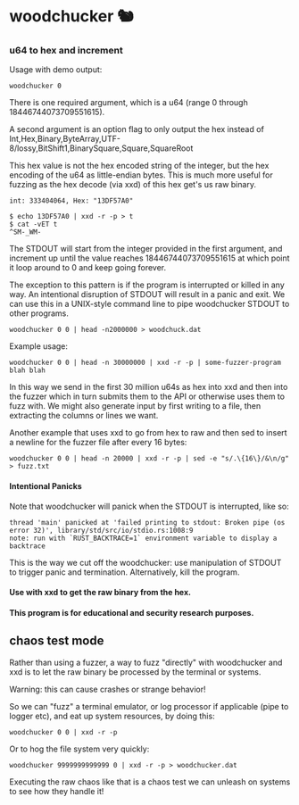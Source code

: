 # woodchucker 🐿️

### u64 to hex and increment

Usage with demo output:
```
woodchucker 0
```
There is one required argument, which is a u64 (range 0 through 18446744073709551615).

A second argument is an option flag to only output the hex instead of Int,Hex,Binary,ByteArray,UTF-8/lossy,BitShift1,BinarySquare,Square,SquareRoot

This hex value is not the hex encoded string of the integer, but the hex encoding of the u64 as little-endian bytes. This is much more useful for fuzzing as the hex decode (via xxd) of this hex get's us raw binary.

```
int: 333404064, Hex: "13DF57A0"
```
```
$ echo 13DF57A0 | xxd -r -p > t
$ cat -vET t
^SM-_WM- 

```
The STDOUT will start from the integer provided in the first argument, and increment up until the value reaches 18446744073709551615 at which point it loop around to 0 and keep going forever. 

The exception to this pattern is if the program is interrupted or killed in any way. An intentional disruption of STDOUT will result in a panic and exit. We can use this in a UNIX-style command line to pipe woodchucker STDOUT to other programs.
```
woodchucker 0 0 | head -n2000000 > woodchuck.dat
```
Example usage:
```
woodchucker 0 0 | head -n 30000000 | xxd -r -p | some-fuzzer-program blah blah
```
In this way we send in the first 30 million u64s as hex into xxd and then into the fuzzer which in turn submits them to the API or otherwise uses them to fuzz with. We might also generate input by first writing to a file, then extracting the columns or lines we want.

Another example that uses xxd to go from hex to raw and then sed to insert a newline for the fuzzer file after every 16 bytes:
```
woodchucker 0 0 | head -n 20000 | xxd -r -p | sed -e "s/.\{16\}/&\n/g" > fuzz.txt
```

#### Intentional Panicks

Note that woodchucker will panick when the STDOUT is interrupted, like so:

```
thread 'main' panicked at 'failed printing to stdout: Broken pipe (os error 32)', library/std/src/io/stdio.rs:1008:9
note: run with `RUST_BACKTRACE=1` environment variable to display a backtrace
```

This is the way we cut off the woodchucker: use manipulation of STDOUT to trigger panic and termination. Alternatively, kill the program.

#### Use with xxd to get the raw binary from the hex.

#### This program is for educational and security research purposes.

## chaos test mode

Rather than using a fuzzer, a way to fuzz "directly" with woodchucker and xxd is to let the raw binary be processed by the terminal or systems.


Warning: this can cause crashes or strange behavior!

So we can "fuzz" a terminal emulator, or log processor if applicable (pipe to logger etc), and eat up system resources, by doing this:

```
woodchucker 0 0 | xxd -r -p
```

Or to hog the file system very quickly:

```
woodchucker 9999999999999 0 | xxd -r -p > woodchucker.dat
```
Executing the raw chaos like that is a chaos test we can unleash on systems to see how they handle it!
